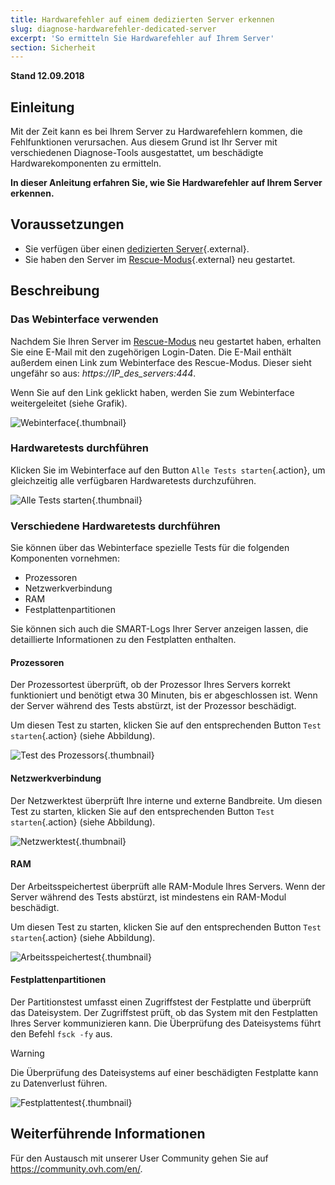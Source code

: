 ```yaml
---
title: Hardwarefehler auf einem dedizierten Server erkennen
slug: diagnose-hardwarefehler-dedicated-server
excerpt: 'So ermitteln Sie Hardwarefehler auf Ihrem Server'
section: Sicherheit
---
```


**Stand 12.09.2018**

## Einleitung


Mit der Zeit kann es bei Ihrem Server zu Hardwarefehlern kommen, die Fehlfunktionen verursachen. Aus diesem Grund ist Ihr Server mit verschiedenen Diagnose-Tools ausgestattet, um beschädigte Hardwarekomponenten zu ermitteln.

**In dieser Anleitung erfahren Sie, wie Sie Hardwarefehler auf Ihrem Server erkennen.**


## Voraussetzungen

* Sie verfügen über einen [dedizierten Server](https://www.ovh.de/dedicated_server/){.external}.
* Sie haben den Server im [Rescue-Modus](https://docs.ovh.com/de/dedicated/ovh-rescue/){.external} neu gestartet.


## Beschreibung

### Das Webinterface verwenden

Nachdem Sie Ihren Server im [Rescue-Modus](https://docs.ovh.com/de/dedicated/ovh-rescue/) neu gestartet haben, erhalten Sie eine E-Mail mit den zugehörigen Login-Daten. Die E-Mail enthält außerdem einen Link zum Webinterface des Rescue-Modus. Dieser sieht ungefähr so aus: *https://IP_des_servers:444*.

Wenn Sie auf den Link geklickt haben, werden Sie zum Webinterface weitergeleitet (siehe Grafik).

![Webinterface](images/rescue-mode-04.png){.thumbnail}


### Hardwaretests durchführen

Klicken Sie im Webinterface auf den Button `Alle Tests starten`{.action}, um gleichzeitig alle verfügbaren Hardwaretests durchzuführen.

![Alle Tests starten](images/rescue-mode-042.png){.thumbnail}


### Verschiedene Hardwaretests durchführen

Sie können über das Webinterface spezielle Tests für die folgenden Komponenten vornehmen:

- Prozessoren
- Netzwerkverbindung
- RAM
- Festplattenpartitionen

Sie können sich auch die SMART-Logs Ihrer Server anzeigen lassen, die detaillierte Informationen zu den Festplatten enthalten.

 
#### Prozessoren

Der Prozessortest überprüft, ob der Prozessor Ihres Servers korrekt funktioniert und benötigt etwa 30 Minuten, bis er abgeschlossen ist. Wenn der Server während des Tests abstürzt, ist der Prozessor beschädigt.

Um diesen Test zu starten, klicken Sie auf den entsprechenden Button `Test starten`{.action} (siehe Abbildung).

![Test des Prozessors](images/processors.png){.thumbnail}

#### Netzwerkverbindung

Der Netzwerktest überprüft Ihre interne und externe Bandbreite. Um diesen Test zu starten, klicken Sie auf den entsprechenden Button `Test starten`{.action} (siehe Abbildung).

![Netzwerktest](images/network-connection.png){.thumbnail}

#### RAM

Der Arbeitsspeichertest überprüft alle RAM-Module Ihres Servers. Wenn der Server während des Tests abstürzt, ist mindestens ein RAM-Modul beschädigt.

Um diesen Test zu starten, klicken Sie auf den entsprechenden Button `Test starten`{.action} (siehe Abbildung).

![Arbeitsspeichertest](images/memory.png){.thumbnail}

#### Festplattenpartitionen

Der Partitionstest umfasst einen Zugriffstest der Festplatte und überprüft das Dateisystem. Der Zugriffstest prüft, ob das System mit den Festplatten Ihres Server kommunizieren kann. Die Überprüfung des Dateisystems führt den Befehl `fsck -fy` aus.

> [!warning]
>
> Die Überprüfung des Dateisystems auf einer beschädigten Festplatte kann zu Datenverlust führen.
>

![Festplattentest](images/partitions.png){.thumbnail}

## Weiterführende Informationen

Für den Austausch mit unserer User Community gehen Sie auf <https://community.ovh.com/en/>.